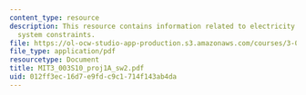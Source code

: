 ```yaml
---
content_type: resource
description: This resource contains information related to electricity generation
  system constraints.
file: https://ol-ocw-studio-app-production.s3.amazonaws.com/courses/3-003-principles-of-engineering-practice-spring-2010/012ff3ec16d7e9fdc9c1714f143ab4da_MIT3_003S10_proj1A_sw2.pdf
file_type: application/pdf
resourcetype: Document
title: MIT3_003S10_proj1A_sw2.pdf
uid: 012ff3ec-16d7-e9fd-c9c1-714f143ab4da
---
```

